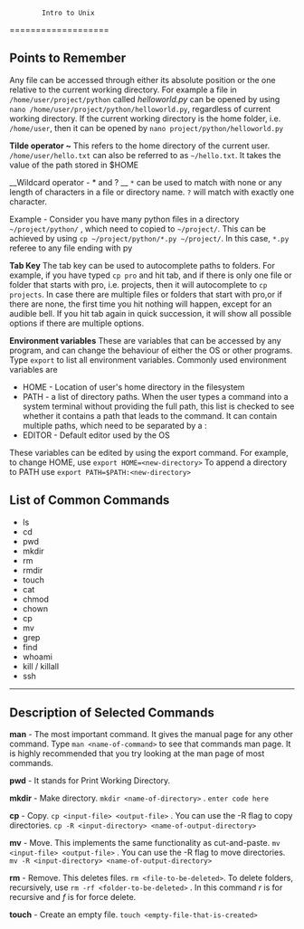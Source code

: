 			Intro to Unix
===================

Points to Remember
------------------

Any file can be accessed through either its absolute position or the one relative to the current working directory.
For example a file in `/home/user/project/python` called *helloworld.py* can be opened by using `nano /home/user/project/python/helloworld.py`, regardless of current working directory. If the current working directory is the home folder, i.e. `/home/user`, then it can be opened by `nano project/python/helloworld.py` 

**Tilde operator ~** This refers to the home directory of the current user.  `/home/user/hello.txt` can also be referred to as `~/hello.txt`.  It takes the value of the path stored in $HOME

__Wildcard operator -  * and ? __
`*` can be used to match with none or any  length of characters in a file or directory name.
`?` will match with exactly one character.

Example - Consider you have many python files in a directory `~/project/python/` , which need to copied to `~/project/`. This can be achieved by using `cp ~/project/python/*.py ~/project/`. In this case, `*.py` referee to any file ending with py

**Tab Key** 
The tab key can be used to autocomplete paths to folders. For example, if you have typed `cp pro` and hit tab, and if there is only one file or folder that starts with pro, i.e. projects, then it will autocomplete to `cp projects`. In case there are multiple files or folders that start with pro,or if there are none, the first time you hit nothing will happen, except for an audible bell. If you hit tab again in quick succession, it will show all possible options if there are multiple options. 

**Environment variables**
These are variables that can be accessed by any program, and can change the behaviour of either the OS or other programs.
Type `export` to list all environment variables.
Commonly used environment variables are 

 - HOME - Location of user's home directory in the filesystem
 - PATH - a list of directory paths. When the user types a command into a system terminal without providing the full path, this list is checked to see whether it contains a path that leads to the command. It can contain multiple paths, which need to be separated by a :
 - EDITOR - Default editor used by the OS

These variables can be edited by using the export command.
For example, to change HOME, use `export HOME=<new-directory>`
To append a directory to PATH use `export PATH=$PATH:<new-directory>`


## List of Common Commands ##
 - ls
 - cd
 - pwd
 - mkdir
 - rm 
 - rmdir
 - touch
 - cat
 - chmod
 - chown
 - cp
 - mv
 - grep
 - find
 - whoami
 - kill / killall 
 - ssh

------
Description of Selected Commands
-------------
**man** - The most important command. It gives the manual page for any other command. Type 
`man <name-of-command>` to see that commands man page. It is highly recommended that you try looking at the man page of most commands.

**pwd** - It stands for Print Working Directory. 

**mkdir** - Make directory. `mkdir <name-of-directory>` . `enter code here`

**cp** - Copy.  `cp <input-file> <output-file>` . You can use the -R flag to copy directories. `cp -R <input-directory> <name-of-output-directory>`

**mv** - Move. This implements the same functionality as cut-and-paste.  `mv <input-file> <output-file>` . You can use the -R flag to move directories. `mv -R <input-directory> <name-of-output-directory>`

**rm** - Remove. This deletes files. `rm <file-to-be-deleted>`. To delete folders, recursively, use `rm -rf <folder-to-be-deleted>` . In this command *r* is for recursive and *f* is for force delete.

**touch** - Create an empty file. `touch <empty-file-that-is-created>`